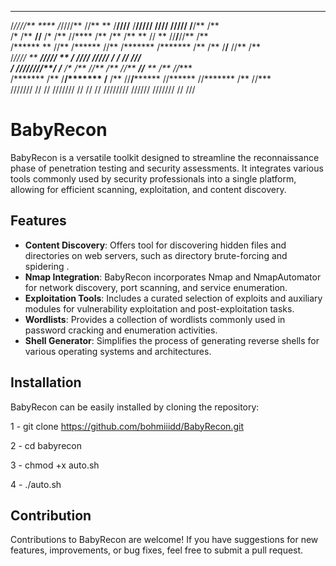 

 ******       **     ******   **    **       *******   ********   ******    *******   ****     **      
/*////**     ****   /*////** //**  **       /**////** /**/////   **////**  **/////** /**/**   /**      
/*   /**    **//**  /*   /**  //****        /**   /** /**       **    //  **     //**/**//**  /**      
/******    **  //** /******    //**         /*******  /******* /**       /**      /**/** //** /**      
/*//// ** **********/*//// **   /**         /**///**  /**////  /**       /**      /**/**  //**/**      
/*    /**/**//////**/*    /**   /**         /**  //** /**      //**    **//**     ** /**   //****      
/******* /**     /**/*******    /**         /**   //**/******** //******  //*******  /**    //***      
///////  //      // ///////     //          //     // ////////   //////    ///////   //      /// 


# BabyRecon

BabyRecon is a versatile toolkit designed to streamline the reconnaissance phase of penetration testing and security assessments. It integrates various tools commonly used by security professionals into a single platform, allowing for efficient scanning, exploitation, and content discovery.

## Features

- **Content Discovery**: Offers tool for discovering hidden files and directories on web servers, such as directory brute-forcing and spidering .
- **Nmap Integration**: BabyRecon incorporates Nmap and NmapAutomator for network discovery, port scanning, and service enumeration.
- **Exploitation Tools**: Includes a curated selection of exploits and auxiliary modules for vulnerability exploitation and post-exploitation tasks.
- **Wordlists**: Provides a collection of wordlists commonly used in password cracking and enumeration activities.
- **Shell Generator**: Simplifies the process of generating reverse shells for various operating systems and architectures.

## Installation

BabyRecon can be easily installed by cloning the repository:

1 - git clone https://github.com/bohmiiidd/BabyRecon.git

2 - cd babyrecon

3 - chmod +x auto.sh

4 - ./auto.sh

## Contribution

Contributions to BabyRecon are welcome! If you have suggestions for new features, improvements, or bug fixes, feel free to submit a pull request.



